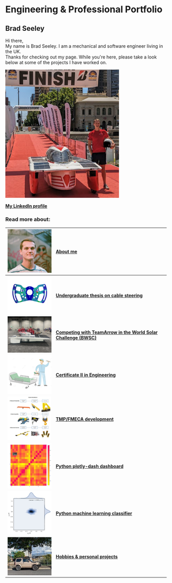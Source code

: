 # Engineering & Professional Portfolio

## Brad Seeley


Hi there, <br>
My name is Brad Seeley. I am a mechanical and software engineer living in the UK. <br>
Thanks for checking out my page. While you're here, please take a look below at some of the projects I have worked on. 

[<img src="./imgs/medium/self-pic.jpeg" height="400">](./imgs/full/self-pic.jpeg)


**[My LinkedIn profile](https://www.linkedin.com/in/brad-seeley/)** <br>

### Read more about: 

|[<img src="./imgs/thumbnails/self-thumbnail.jpeg" width="200"/>](./pages/about-me.md)|[About me](./pages/about-me.md)|
|:----:|:----|
|[<img src="./imgs/thumbnails/thesis-thumbnail.jpeg" width="200"/>](./pages/thesis.md)|**[Undergraduate thesis on cable steering](./pages/thesis.md)**|
|[<img src="./imgs/thumbnails/BWSC-thumbnail.jpeg" width="200"/>](./pages/BWSC.md)|**[Competing with TeamArrow in the World Solar Challenge (BWSC)](./pages/BWSC.md)**|
|[<img src="./imgs/thumbnails/traineeship-thumbnail.jpeg"  width="200"/>](./pages/traineeship.md)|**[Certificate II in Engineering](./pages/traineeship.md)**|
|[<img src="./imgs/thumbnails/FMECA-thumbnail.jpeg" width="200"/>](./pages/TMP-FMECA.md)|**[TMP/FMECA development](./pages/TMP-FMECA.md)**|
|[<img src="./imgs/thumbnails/plotly-thumbnail.jpeg" width="200"/>](./pages/plotly.md)|**[Python plotly-dash dashboard](./pages/plotly.md)**|
|[<img src="./imgs/thumbnails/seaborn-thumbnail.jpeg" width="200"/>](./pages/sklearn.md)|**[Python machine learning classifier](./pages/sklearn.md)**|
|[<img src="./imgs/thumbnails/jimny-thumbnail.jpeg" width="200"/>](./pages/hobbies.md)|**[Hobbies & personal projects](./pages/hobbies.md)**|


<link href="./pages/style.css" type="text/css" rel="stylesheet">
